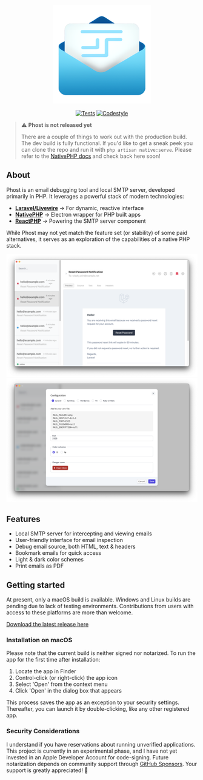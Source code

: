 <p align="center">
<img src="https://github.com/gwleuverink/phost/blob/main/storage/app/public/icon.png?raw=true" alt="Logo" width="260" />
</p>

<p align="center">
<a href="https://github.com/gwleuverink/phost/actions/workflows/test.yml"><img src="https://github.com/gwleuverink/phost/actions/workflows/test.yml/badge.svg" alt="Tests"></a>
<a href="https://github.com/gwleuverink/phost/actions/workflows/codestyle.yml"><img src="https://github.com/gwleuverink/phost/actions/workflows/codestyle.yml/badge.svg" alt="Codestyle"></a>
</p>

> ⚠️ **Phost is not released yet**
>
> There are a couple of things to work out with the production build.
> The dev build is fully functional. If you'd like to get a sneak peek you can clone the repo and run it with `php artisan native:serve`. Please refer to the [NativePHP docs](https://nativephp.com/docs/1/getting-started/introduction) and check back here soon!

## About

Phost is an email debugging tool and local SMTP server, developed primarily in PHP. It leverages a powerful stack of modern technologies:

-   [**Laravel/Livewire**](https://livewire.laravel.com/) -> For dynamic, reactive interface
-   [**NativePHP**](https://nativephp.com/) -> Electron wrapper for PHP built apps
-   [**ReactPHP**](https://reactphp.org/) -> Powering the SMTP server component

While Phost may not yet match the feature set (or stability) of some paid alternatives, it serves as an exploration of the capabilities of a native PHP stack.

<img src="https://github.com/gwleuverink/phost/blob/main/storage/app/public/screenshots/filled-inbox.png?raw=true" alt="Filled inbox screenshot" />
<img src="https://github.com/gwleuverink/phost/blob/main/storage/app/public/screenshots/settings.png?raw=true" alt="User preferences screenshot" />
<!-- <img src="https://github.com/gwleuverink/phost/blob/main/storage/app/public/screenshots/inbox-zero.png?raw=true" alt="Inbox zero! screenshot" /> -->

## Features

-   Local SMTP server for intercepting and viewing emails
-   User-friendly interface for email inspection
-   Debug email source, both HTML, text & headers
-   Bookmark emails for quick access
-   Light & dark color schemes
-   Print emails as PDF

## Getting started

At present, only a macOS build is available. Windows and Linux builds are pending due to lack of testing environments. Contributions from users with access to these platforms are more than welcome.

[Download the latest release here](https://github.com/gwleuverink/phost/releases.)

### Installation on macOS

Please note that the current build is neither signed nor notarized. To run the app for the first time after installation:

1. Locate the app in Finder
2. Control-click (or right-click) the app icon
3. Select 'Open' from the context menu
4. Click 'Open' in the dialog box that appears

This process saves the app as an exception to your security settings. Thereafter, you can launch it by double-clicking, like any other registered app.

### Security Considerations

I understand if you have reservations about running unverified applications. This project is currently in an experimental phase, and I have not yet invested in an Apple Developer Account for code-signing. Future notarization depends on community support through [GitHub Sponsors](https://github.com/sponsors/gwleuverink). Your support is greatly appreciated! 🙏
